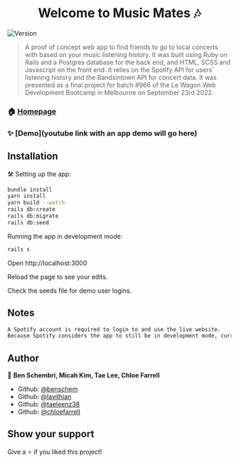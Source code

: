 <h1 align="center">Welcome to Music Mates 🎶</h1>
<p>
  <img alt="Version" src="https://img.shields.io/badge/version-1.0.0-blue.svg?cacheSeconds=2592000" />
</p>

> A proof of concept web app to find friends to go to local concerts with based on your music listening history. It was built using Ruby on Rails and a Postgres database for the back end, and HTML, SCSS and Javascript on the front end. It relies on the Spotify API for users' listening history and the Bandsintown API for concert data. It was presented as a final project for batch #966 of the Le Wagon Web Development Bootcamp in Melbourne on September 23rd 2022.

### 🏠 [Homepage](https://www.music-mates.com)

### ✨ [Demo](youtube link with an app demo will go here)

## Installation

🛠 Setting up the app:
>
```sh
bundle install
yarn install
yarn build --watch
rails db:create
rails db:migrate
rails db:seed
```

Running the app in development mode:
>
```sh
rails s
```
Open http://localhost:3000

Reload the page to see your edits.

Check the seeds file for demo user logins.

## Notes

```sh
A Spotify account is required to login to and use the live website.
Because Spotify considers the app to still be in development mode, currently only 25 Spotify users can login and use the app. These users must be explicitly added in the Spotify dashboard before they can authenticate with the app. If you’d like to access the live website, please let us know!
```

## Author

👤 **Ben Schembri, Micah Kim, Tae Lee, Chloe Farrell**

* Github: [@benschem](https://github.com/benschem)
* Github: [@lavithian](https://github.com/lavithian)
* Github: [@taeleenz38](https://github.com/taeleenz38)
* Github: [@chloefarrell](https://github.com/chloefarrell)

## Show your support

Give a ⭐️ if you liked this project!
